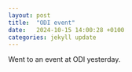 ```yaml
---
layout: post
title:  "ODI event"
date:   2024-10-15 14:00:28 +0100
categories: jekyll update
---
```


Went to an event at ODI yesterday.
